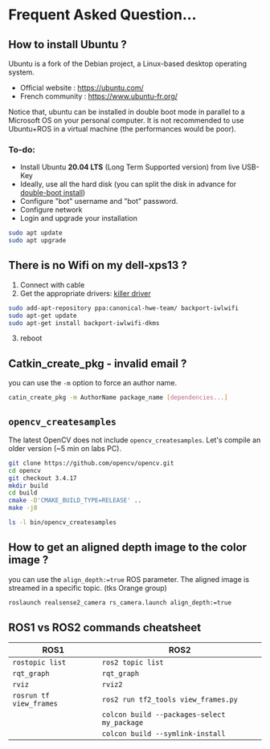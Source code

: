 # Frequent Asked Question...

## How to install Ubuntu ?

Ubuntu is a fork of the Debian project, a Linux-based desktop operating system.

  - Official website : <https://ubuntu.com/>
  - French community : <https://www.ubuntu-fr.org/>

Notice that, ubuntu can be installed in double boot mode in parallel to a Microsoft OS on your personal computer.
It is not recommended to use Ubuntu+ROS in a virtual machine (the performances would be  poor).

### To-do:
  - Install Ubuntu **20.04 LTS** (Long Term Supported version) from live USB-Key
  - Ideally, use all the hard disk (you can split the disk in advance for [double-boot install](https://help.ubuntu.com/community/WindowsDualBoot))
  - Configure "bot" username and "bot" password.
  - Configure network
  - Login and upgrade your installation

```bash
sudo apt update
sudo apt upgrade
```

## There is no Wifi on my dell-xps13 ?

1. Connect with cable
2. Get the appropriate drivers: [killer driver](https://support.killernetworking.com/knowledge-base/killer-ax1650-in-debian-ubuntu-16-04/)

```bash
sudo add-apt-repository ppa:canonical-hwe-team/ backport-iwlwifi
sudo apt-get update
sudo apt-get install backport-iwlwifi-dkms
```

3. reboot

## Catkin_create_pkg - invalid email ?

you can use the `-m` option to force an author name.

```bash
catin_create_pkg -m AuthorName package_name [dependencies...]
```

## `opencv_createsamples`

The latest OpenCV does not include  `opencv_createsamples`.
Let's compile an older version (~5 min on labs PC).

```bash
git clone https://github.com/opencv/opencv.git
cd opencv
git checkout 3.4.17
mkdir build
cd build
cmake -D'CMAKE_BUILD_TYPE=RELEASE' ..
make -j8

ls -l bin/opencv_createsamples
```

## How to get an aligned depth image to the color image ?

 you can use the `align_depth:=true` ROS parameter. The aligned image is streamed in a specific topic. (tks Orange group)

```bash
roslaunch realsense2_camera rs_camera.launch align_depth:=true
```

## ROS1 vs ROS2 commands cheatsheet

|ROS1   | ROS2   |
|---|---|
| `rostopic list`  | `ros2 topic list`  |
| `rqt_graph`  | `rqt_graph`  |
| `rviz`  | `rviz2`  |
| `rosrun tf view_frames` | `ros2 run tf2_tools view_frames.py` |
| | `colcon build --packages-select my_package` |
| | `colcon build --symlink-install` |